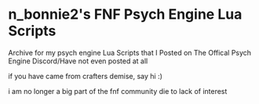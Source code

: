 # n_bonnie2's FNF Psych Engine Lua Scripts 

Archive for my psych engine Lua Scripts that I
Posted on The Offical Psych Engine Discord/Have not even posted at all

if you have came from crafters demise, say hi :)

i am no longer a big part of the fnf community die to lack of interest
